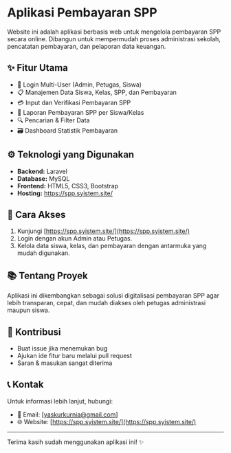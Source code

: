 # Aplikasi Pembayaran SPP

Website ini adalah aplikasi berbasis web untuk mengelola pembayaran SPP secara online. Dibangun untuk mempermudah proses administrasi sekolah, pencatatan pembayaran, dan pelaporan data keuangan.

## ✨ Fitur Utama

- 🔑 Login Multi-User (Admin, Petugas, Siswa)
- 📋 Manajemen Data Siswa, Kelas, SPP, dan Pembayaran
- 💳 Input dan Verifikasi Pembayaran SPP
- 📄 Laporan Pembayaran SPP per Siswa/Kelas
- 🔍 Pencarian & Filter Data
- 🗃️ Dashboard Statistik Pembayaran

## ⚙️ Teknologi yang Digunakan

- **Backend:** Laravel
- **Database:** MySQL
- **Frontend:** HTML5, CSS3, Bootstrap
- **Hosting:** https://spp.syistem.site/

## 🚀 Cara Akses

1. Kunjungi [https://spp.syistem.site/](https://spp.syistem.site/)
2. Login dengan akun Admin atau Petugas.
3. Kelola data siswa, kelas, dan pembayaran dengan antarmuka yang mudah digunakan.

## 📚 Tentang Proyek

Aplikasi ini dikembangkan sebagai solusi digitalisasi pembayaran SPP agar lebih transparan, cepat, dan mudah diakses oleh petugas administrasi maupun siswa.

## 📌 Kontribusi

- Buat issue jika menemukan bug
- Ajukan ide fitur baru melalui pull request
- Saran & masukan sangat diterima

## 📞 Kontak

Untuk informasi lebih lanjut, hubungi:
- 📧 Email: [yaskurkurnia@gmail.com]
- 🌐 Website: [https://spp.syistem.site/](https://spp.syistem.site/)

---

Terima kasih sudah menggunakan aplikasi ini! ✨
